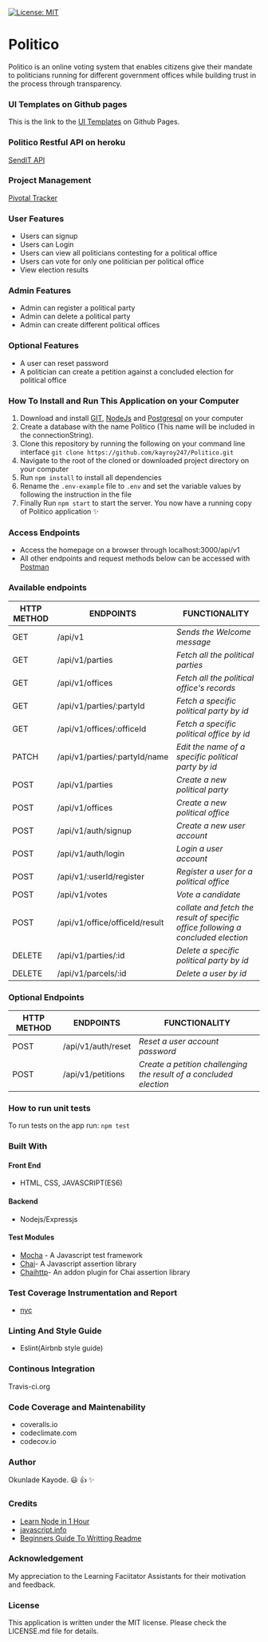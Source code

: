 [![License: MIT](https://img.shields.io/badge/License-MIT-green.svg)](https://opensource.org/licenses/MIT)
# Politico
Politico is an online voting system that enables citizens give their mandate to politicians running for different government offices while building trust in the process through transparency.

### UI Templates on Github pages
This is the link to the [UI Templates](https://kayroy247.github.io/Politico/UI/index.html) on Github Pages.

### Politico Restful API on heroku
[SendIT API](https://politico.herokuapp.com/)

### Project Management
[Pivotal Tracker](https://www.pivotaltracker.com/n/projects/2239248)

### User Features
- Users can signup
- Users can Login
- Users can view all politicians contesting for a political office
- Users can vote for only one politician per political office
- View election results

### Admin Features
- Admin can register a political party
- Admin can delete a political party
- Admin can create different political offices

### Optional Features 
- A user can reset password
- A politician can create a petition against a concluded election for political office

### How To Install and Run This Application on your Computer
1. Download and install [GIT](https://git-scm.com/downloads), [NodeJs](https://nodejs.org/en/) and [Postgresql](https://www.postgresql.org/download/) on your computer
2. Create a database with the name Politico (This name will be included in the connectionString). 
3. Clone this repository by running the following on your command line interface
`
git clone https://github.com/kayroy247/Politico.git
`
4. Navigate to the root of the cloned or downloaded project directory on your computer
5. Run `npm install` to install all dependencies
6. Rename the `.env-example` file to `.env` and set the variable values by following the instruction in the file
7. Finally Run `npm start` to start the server. You now have a running copy of Politico application :sparkles:

### Access Endpoints 
- Access the homepage on a browser through localhost:3000/api/v1
- All other endpoints and request methods below can be accessed with [Postman](https://chrome.google.com/webstore/detail/postman/fhbjgbiflinjbdggehcddcbncdddomop?hl=en)

### Available endpoints
HTTP METHOD | ENDPOINTS | FUNCTIONALITY
--- | --- | ---
GET | /api/v1| *Sends the Welcome message*
GET | /api/v1/parties   | *Fetch all the political parties*
GET | /api/v1/offices   | *Fetch all the political office's records*
GET | /api/v1/parties/:partyId   | *Fetch a specific political party by id*
GET | /api/v1/offices/:officeId  | *Fetch a specific political office by id*
PATCH | /api/v1/parties/:partyId/name  | *Edit the name of a specific political party by id*
POST | /api/v1/parties   | *Create a new political party*
POST | /api/v1/offices   | *Create a new political office*
POST | /api/v1/auth/signup   | *Create a new user account*
POST | /api/v1/auth/login   | *Login a user account*
POST | /api/v1/:userId/register  | *Register a user for a political office*
POST | /api/v1/votes   | *Vote a candidate*
POST | /api/v1/office/officeId/result   | *collate and fetch the result of specific office following a concluded election*
DELETE | /api/v1/parties/:id  | *Delete a specific political party by id*
DELETE | /api/v1/parcels/:id  | *Delete a user by id*

### Optional Endpoints
HTTP METHOD | ENDPOINTS | FUNCTIONALITY
--- | --- | ---
POST | /api/v1/auth/reset   | *Reset a user account password*
POST | /api/v1/petitions   | *Create a petition challenging the result of a concluded election*
### How to run unit tests
To run tests on the app run:
`
npm test
`
### Built With
#### Front End 
- HTML, CSS, JAVASCRIPT(ES6)
#### Backend 
- Nodejs/Expressjs
#### Test Modules
- [Mocha](https://mochajs.org/) - A Javascript test framework
- [Chai](https://www.npmjs.com/package/chai)- A Javascript assertion library
- [Chaihttp](https://www.npmjs.com/package/chai-http)- An addon plugin for Chai assertion library
### Test Coverage Instrumentation and Report
- [nyc](https://www.npmjs.com/package/nyc) 
### Linting And Style Guide
- Eslint(Airbnb style guide)
### Continous Integration
Travis-ci.org
### Code Coverage and Maintenability
- coveralls.io
- codeclimate.com
- codecov.io
 
### Author
Okunlade Kayode. :smiley: :thumbsup: :sparkles:

### Credits
- [Learn Node in 1 Hour](https://www.youtube.com/watch?v=TlB_eWDSMt4)
- [javascript.info](javascript.info)
- [Beginners Guide To Writting Readme](https://medium.com/@meakaakka/a-beginners-guide-to-writing-a-kickass-readme-7ac01da88ab3)
### Acknowledgement
My appreciation to the Learning Faciitator Assistants for their motivation and feedback.

### License
This application is written under the MIT license. Please check the LICENSE.md file for details.
